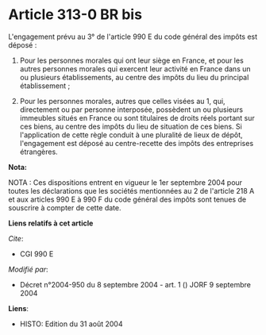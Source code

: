 # Article 313-0 BR bis

L'engagement prévu au 3° de l'article 990 E du code général des impôts est déposé :

1. Pour les personnes morales qui ont leur siège en France, et pour les autres personnes morales qui exercent leur activité
en France dans un ou plusieurs établissements, au centre des impôts du lieu du principal établissement ;

2. Pour les personnes morales, autres que celles visées au 1, qui, directement ou par personne interposée, possèdent un ou
plusieurs immeubles situés en France ou sont titulaires de droits réels portant sur ces biens, au centre des impôts du lieu
de situation de ces biens. Si l'application de cette règle conduit à une pluralité de lieux de dépôt, l'engagement est déposé
au centre-recette des impôts des entreprises étrangères.

**Nota:**

NOTA : Ces dispositions entrent en vigueur le 1er septembre 2004 pour toutes les déclarations que les sociétés mentionnées au
2 de l'article 218 A et aux articles 990 E à 990 F du code général des impôts sont tenues de souscrire à compter de cette
date.

**Liens relatifs à cet article**

_Cite_:

  - CGI 990 E

_Modifié par_:

  - Décret n°2004-950 du 8 septembre 2004 - art. 1 () JORF 9 septembre 2004

**Liens**:

  - HISTO: Edition du 31 août 2004
